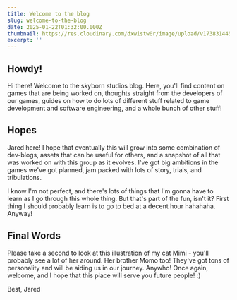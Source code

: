 ```yaml
---
title: Welcome to the blog
slug: welcome-to-the-blog
date: 2025-01-22T01:32:00.000Z
thumbnail: https://res.cloudinary.com/dxwistw0r/image/upload/v1738314455/mimi_cover_mkvgdp.jpg
excerpt: ''
---
```


## Howdy!

Hi there! Welcome to the skyborn studios blog. Here, you'll find content on games that are being worked on, thoughts straight from the developers of our games, guides on how to do lots of different stuff related to game development and software engineering, and a whole bunch of other stuff!

## Hopes

Jared here! I hope that eventually this will grow into some combination of dev-blogs, assets that can be useful for others, and a snapshot of all that was worked on with this group as it evolves. I've got big ambitions in the games we've got planned, jam packed with lots of story, trials, and tribulations.

I know I'm not perfect, and there's lots of things that I'm gonna have to learn as I go through this whole thing. But that's part of the fun, isn't it? First thing I should probably learn is to go to bed at a decent hour hahahaha. Anyway!

## Final Words

Please take a second to look at this illustration of my cat Mimi - you'll probably see a lot of her around. Her brother Momo too! They've got tons of personality and will be aiding us in our journey. Anywho! Once again, welcome, and I hope that this place will serve you future people! :)

Best, Jared
